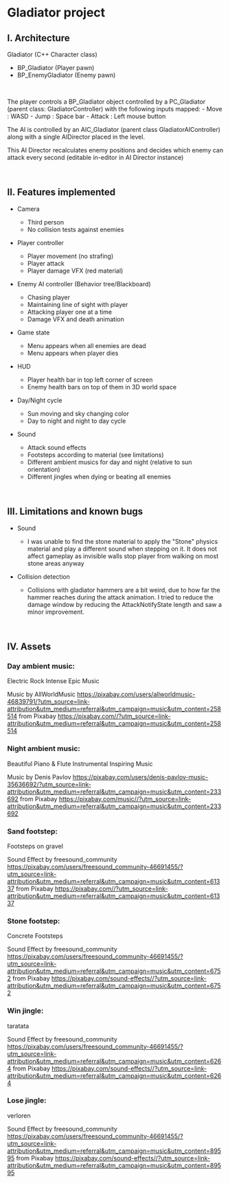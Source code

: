 # Gladiator project

## I. Architecture

Gladiator (C++ Character class)   
* BP_Gladiator (Player pawn)
* BP_EnemyGladiator (Enemy pawn)

<br>

The player controls a BP_Gladiator object controlled by
a PC_Gladiator (parent class: GladiatorController)
with the following inputs mapped:
	- Move 	 : WASD
	- Jump 	 : Space bar
	- Attack : Left mouse button
	
The AI is controlled by an AIC_Gladiator (parent class GladiatorAIController)
along with a single AIDirector placed in the level.

This AI Director recalculates enemy positions and decides which enemy can attack
every second (editable in-editor in AI Director instance)

<br>

## II. Features implemented

- Camera
	- Third person
	- No collision tests against enemies

- Player controller
	-  Player movement (no strafing)
	- Player attack
	- Player damage VFX (red material)
	
- Enemy AI controller (Behavior tree/Blackboard)
	- Chasing player
	- Maintaining line of sight with player
	- Attacking player one at a time
	- Damage VFX and death animation
	
- Game state
	- Menu appears when all enemies are dead
	- Menu appears when player dies
	
- HUD
	- Player health bar in top left corner of screen
	- Enemy health bars on top of them in 3D world space
	
- Day/Night cycle
	- Sun moving and sky changing color
	- Day to night and night to day cycle
	
- Sound
	- Attack sound effects
	- Footsteps according to material (see limitations)
	- Different ambient musics for day and night (relative to sun orientation)
	- Different jingles when dying or beating all enemies 
	
<br>
 
## III. Limitations and known bugs

- Sound
	- I was unable to find the stone material to apply the "Stone" physics material
	and play a different sound when stepping on it. It does not affect gameplay as invisible walls
	stop player from walking on most stone areas anyway

- Collision detection
	- Collisions with gladiator hammers are a bit weird, due to how far the hammer reaches
	during the attack animation. I tried to reduce the damage window by reducing the 
	AttackNotifyState length and saw a minor improvement.


<br>

## IV. Assets

### Day ambient music:
Electric Rock Intense Epic Music

Music by  AllWorldMusic
https://pixabay.com/users/allworldmusic-46839791/?utm_source=link-attribution&utm_medium=referral&utm_campaign=music&utm_content=258514
from Pixabay
https://pixabay.com//?utm_source=link-attribution&utm_medium=referral&utm_campaign=music&utm_content=258514



### Night ambient music:
Beautiful Piano & Flute Instrumental Inspiring Music

Music by Denis Pavlov
https://pixabay.com/users/denis-pavlov-music-35636692/?utm_source=link-attribution&utm_medium=referral&utm_campaign=music&utm_content=233692
from Pixabay
https://pixabay.com/music//?utm_source=link-attribution&utm_medium=referral&utm_campaign=music&utm_content=233692



### Sand footstep:
Footsteps on gravel

Sound Effect by freesound_community
https://pixabay.com/users/freesound_community-46691455/?utm_source=link-attribution&utm_medium=referral&utm_campaign=music&utm_content=61337
from Pixabay 
https://pixabay.com//?utm_source=link-attribution&utm_medium=referral&utm_campaign=music&utm_content=61337



### Stone footstep:
Concrete Footsteps

Sound Effect by freesound_community
https://pixabay.com/users/freesound_community-46691455/?utm_source=link-attribution&utm_medium=referral&utm_campaign=music&utm_content=6752
from Pixabay
https://pixabay.com/sound-effects//?utm_source=link-attribution&utm_medium=referral&utm_campaign=music&utm_content=6752



### Win jingle:
taratata

Sound Effect by freesound_community
https://pixabay.com/users/freesound_community-46691455/?utm_source=link-attribution&utm_medium=referral&utm_campaign=music&utm_content=6264
from Pixabay
https://pixabay.com/sound-effects//?utm_source=link-attribution&utm_medium=referral&utm_campaign=music&utm_content=6264



### Lose jingle:
verloren

Sound Effect by freesound_community
https://pixabay.com/users/freesound_community-46691455/?utm_source=link-attribution&utm_medium=referral&utm_campaign=music&utm_content=89595
 from Pixabay
https://pixabay.com/sound-effects//?utm_source=link-attribution&utm_medium=referral&utm_campaign=music&utm_content=89595

